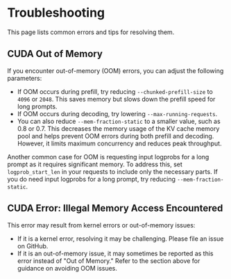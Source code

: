# Troubleshooting

This page lists common errors and tips for resolving them.

## CUDA Out of Memory
If you encounter out-of-memory (OOM) errors, you can adjust the following parameters:

- If OOM occurs during prefill, try reducing `--chunked-prefill-size` to `4096` or `2048`. This saves memory but slows down the prefill speed for long prompts.
- If OOM occurs during decoding, try lowering `--max-running-requests`.
- You can also reduce `--mem-fraction-static` to a smaller value, such as 0.8 or 0.7. This decreases the memory usage of the KV cache memory pool and helps prevent OOM errors during both prefill and decoding. However, it limits maximum concurrency and reduces peak throughput.

Another common case for OOM is requesting input logprobs for a long prompt as it requires significant memory. To address this, set `logprob_start_len` in your requests to include only the necessary parts. If you do need input logprobs for a long prompt, try reducing `--mem-fraction-static`.

## CUDA Error: Illegal Memory Access Encountered
This error may result from kernel errors or out-of-memory issues:
- If it is a kernel error, resolving it may be challenging. Please file an issue on GitHub.
- If it is an out-of-memory issue, it may sometimes be reported as this error instead of "Out of Memory." Refer to the section above for guidance on avoiding OOM issues.
